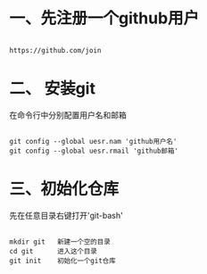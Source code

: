# 一、先注册一个github用户
```

https://github.com/join

```

# 二、 安装git

在命令行中分别配置用户名和邮箱

```

git config --global uesr.nam 'github用户名'
git config --global uesr.rmail 'github邮箱'

```

# 三、初始化仓库
先在任意目录右键打开'git-bash'

```

mkdir git   新建一个空的目录        
cd git      进入这个目录
git init    初始化一个git仓库

```
